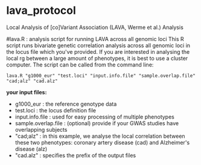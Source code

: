 # lava_protocol
Local Analysis of [co]Variant Association (LAVA, Werme et al.) Analysis


#lava.R : analysis script for running LAVA across all genomic loci
This R script runs bivariate genetic correlation analysis across all genomic loci in the locus file which you've provided. If you are interested in analysing the local rg between a large amount of phenotypes, it is best to use a cluster computer. The script can be called from the command line:

```
lava.R "g1000_eur" "test.loci" "input.info.file" "sample.overlap.file" "cad;alz" "cad.alz"
```

**your input files:**
- g1000_eur : the reference genotype data
- test.loci : the locus definition file
- input.info.file : used for easy processing of multiple phenotypes
- sample.overlap.file : (optional) provide if your GWAS studies have overlapping subjects
- "cad;alz" : in this example, we analyse the local correlation between these two phenotypes: coronary artery disease (cad) and Alzheimer's disease (alz)
- "cad.alz" : specifies the prefix of the output files
